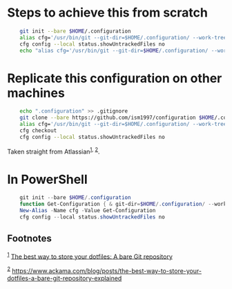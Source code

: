 # Steps to achieve this from scratch

```bash
    git init --bare $HOME/.configuration
    alias cfg='/usr/bin/git --git-dir=$HOME/.configuration/ --work-tree=$HOME'
    cfg config --local status.showUntrackedFiles no
    echo "alias cfg='/usr/bin/git --git-dir=$HOME/.configuration/ --work-tree=$HOME'" >> $HOME/.bashrc
```


# Replicate this configuration on other machines

```bash
    echo ".configuration" >> .gitignore
    git clone --bare https://github.com/ism1997/configuration $HOME/.configuration
    alias cfg='/usr/bin/git --git-dir=$HOME/.configuration/ --work-tree=$HOME'
    cfg checkout
    cfg config --local status.showUntrackedFiles no
```

Taken straight from Atlassian<sup><a id="fnr.1" class="footref" href="#fn.1">1</a></sup><sup>, </sup><sup><a id="fnr.2" class="footref" href="#fn.2">2</a></sup>.


# In PowerShell

```powershell
    git init --bare $HOME/.configuration
    function Get-Configuration { & git-dir=$HOME/.configuration/ --work-tree=$HOME $args }
    New-Alias -Name cfg -Value Get-Configuration
    cfg config --local status.showUntrackedFiles no
```

## Footnotes

<sup><a id="fn.1" class="footnum" href="#fnr.1">1</a></sup> [The best way to store your dotfiles: A bare Git repository](https://www.atlassian.com/git/tutorials/dotfiles)

<sup><a id="fn.2" class="footnum" href="#fnr.2">2</a></sup> <https://www.ackama.com/blog/posts/the-best-way-to-store-your-dotfiles-a-bare-git-repository-explained>

